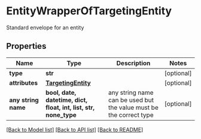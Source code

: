 # EntityWrapperOfTargetingEntity

Standard envelope for an entity

## Properties
Name | Type | Description | Notes
------------ | ------------- | ------------- | -------------
**type** | **str** |  | [optional] 
**attributes** | [**TargetingEntity**](TargetingEntity.md) |  | [optional] 
**any string name** | **bool, date, datetime, dict, float, int, list, str, none_type** | any string name can be used but the value must be the correct type | [optional]

[[Back to Model list]](../README.md#documentation-for-models) [[Back to API list]](../README.md#documentation-for-api-endpoints) [[Back to README]](../README.md)


